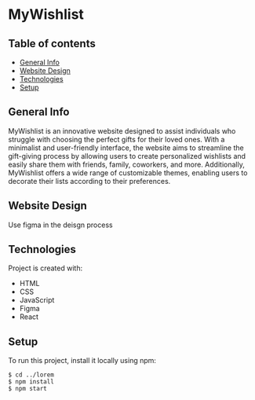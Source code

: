 # MyWishlist
## Table of contents
* [General Info](#general-info)
* [Website Design](#website-design)
* [Technologies](#technologies)
* [Setup](#setup)

## General Info
MyWishlist is an innovative website designed to assist individuals who struggle with choosing the perfect gifts for their loved ones. With a minimalist and user-friendly interface, the website aims to streamline the gift-giving process by allowing users to create personalized wishlists and easily share them with friends, family, coworkers, and more. Additionally, MyWishlist offers a wide range of customizable themes, enabling users to decorate their lists according to their preferences. 
	
## Website Design
Use figma in the deisgn process

## Technologies
Project is created with:
* HTML
* CSS
* JavaScript
* Figma
* React
	
## Setup
To run this project, install it locally using npm:

```
$ cd ../lorem
$ npm install
$ npm start
```
